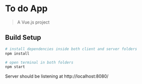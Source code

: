 # To do App

> A Vue.js project

## Build Setup

``` bash
# install dependencies inside both client and server folders 
npm install

# open terminal in both folders 
npm start

```

Server should be listening at http://localhost:8080/

